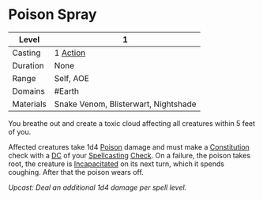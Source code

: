 # Poison Spray

| Level     | 1                                                  |
| --------- | -------------------------------------------------- |
| Casting   | 1 [Action](../../../../Game%20Structure/Action.md) |
| Duration  | None                                               |
| Range     | Self, AOE                                          |
| Domains   | #Earth                                             |
| Materials | Snake Venom, Blisterwart, Nightshade               |

You breathe out and create a toxic cloud affecting all creatures within 5 feet of you. 

Affected creatures take 1d4 [Poison](../../../../Damage%20Types/Fire.md) damage and must make a [Constitution](../../../../Player%20Character%20Components/Chosen%20Statistics/Constitution.md) check with a [DC](../../../../Game%20Structure/DC.md) of your [Spellcasting](../../../Spellcasting.md) [Check](../../../../Game%20Structure/Check.md). On a failure, the poison takes root, the creature is [Incapacitated](../../../../Conditions/Incapacitated.md) on its next turn, which it spends coughing. After that the poison wears off.

*Upcast: Deal an additional 1d4 damage per spell level.*
